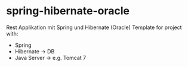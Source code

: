 # spring-hibernate-oracle
Rest Applikation mit Spring und Hibernate (Oracle)
Template for project with:
* Spring
* Hibernate -> DB
* Java Server -> e.g. Tomcat 7
